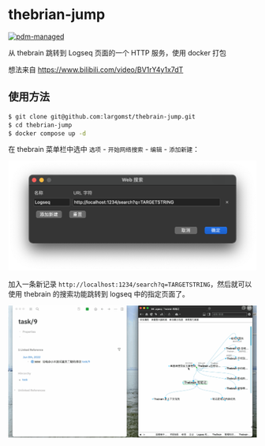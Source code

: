 # thebrian-jump

[![pdm-managed](https://img.shields.io/badge/pdm-managed-blueviolet)](https://pdm.fming.dev)


从 thebrain 跳转到 Logseq 页面的一个 HTTP 服务，使用 docker 打包

想法来自 https://www.bilibili.com/video/BV1rY4y1x7dT

## 使用方法

```bash
$ git clone git@github.com:largomst/thebrain-jump.git
$ cd thebrian-jump
$ docker compose up -d
```

在 thebrain 菜单栏中选中 `选项` - `开始网络搜索` - `编辑` - `添加新建`：

![](docs/images/web_search.png)

加入一条新记录 `http://localhost:1234/search?q=TARGETSTRING`，然后就可以使用 thebrain 的搜索功能跳转到 logseq 中的指定页面了。

![](docs/images/thebrain-jump.gif)


